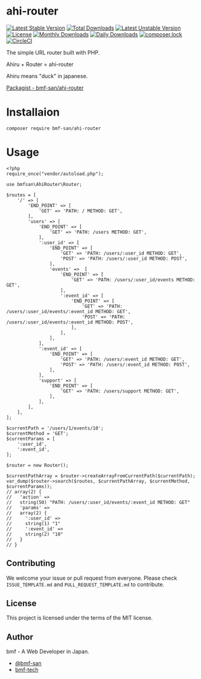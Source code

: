 # ahi-router
[![Latest Stable Version](https://poser.pugx.org/bmf-san/ahi-router/v/stable)](https://packagist.org/packages/bmf-san/ahi-router)
[![Total Downloads](https://poser.pugx.org/bmf-san/ahi-router/downloads)](https://packagist.org/packages/bmf-san/ahi-router)
[![Latest Unstable Version](https://poser.pugx.org/bmf-san/ahi-router/v/unstable)](https://packagist.org/packages/bmf-san/ahi-router)
[![License](https://poser.pugx.org/bmf-san/ahi-router/license)](https://packagist.org/packages/bmf-san/ahi-router)
[![Monthly Downloads](https://poser.pugx.org/bmf-san/ahi-router/d/monthly)](https://packagist.org/packages/bmf-san/ahi-router)
[![Daily Downloads](https://poser.pugx.org/bmf-san/ahi-router/d/daily)](https://packagist.org/packages/bmf-san/ahi-router)
[![composer.lock](https://poser.pugx.org/bmf-san/ahi-router/composerlock)](https://packagist.org/packages/bmf-san/ahi-router)
[![CircleCI](https://circleci.com/gh/bmf-san/ahi-router/tree/master.svg?style=svg)](https://circleci.com/gh/bmf-san/ahi-router/tree/master)

The simple URL router built with PHP.

Ahiru + Router = ahi-router

Ahiru means "duck" in japanese.

[Packagist - bmf-san/ahi-router](https://packagist.org/packages/bmf-san/ahi-router)

# Installaion
`composer require bmf-san/ahi-router`

# Usage
```:php
<?php
require_once("vendor/autoload.php");

use bmfsan\AhiRouter\Router;

$routes = [
    '/' => [
        'END_POINT' => [
            'GET' => 'PATH: / METHOD: GET',
        ],
        'users' => [
            'END_POINT' => [
                'GET' => 'PATH: /users METHOD: GET',
            ],
            ':user_id' => [
                'END_POINT' => [
                    'GET' => 'PATH: /users/:user_id METHOD: GET',
                    'POST' => 'PATH: /users/:user_id METHOD: POST',
                ],
                'events' =>  [
                    'END_POINT' => [
                        'GET' => 'PATH: /users/:user_id/events METHOD: GET',
                    ],
                    ':event_id' => [
                        'END_POINT' => [
                            'GET' => 'PATH: /users/:user_id/events/:event_id METHOD: GET',
                            'POST' => 'PATH: /users/:user_id/events/:event_id METHOD: POST',
                        ],
                    ],
                ],
            ],
            ':event_id' => [
                'END_POINT' => [
                    'GET' => 'PATH: /users/:event_id METHOD: GET',
                    'POST' => 'PATH: /users/:event_id METHOD: POST',
                ],
            ],
            'support' => [
                'END_POINT' => [
                    'GET' => 'PATH: /users/support METHOD: GET',
                ],
            ],
        ],
    ],
];

$currentPath = '/users/1/events/10';
$currentMethod = 'GET';
$currentParams = [
    ':user_id',
    ':event_id',
];

$router = new Router();

$currentPathArray = $router->createArrayFromCurrentPath($currentPath);
var_dump($router->search($routes, $currentPathArray, $currentMethod, $currentParams));
// array(2) {
//   'action' =>
//   string(50) "PATH: /users/:user_id/events/:event_id METHOD: GET"
//   'params' =>
//   array(2) {
//     ':user_id' =>
//     string(1) "1"
//     ':event_id' =>
//     string(2) "10"
//   }
// }
``` 


## Contributing

We welcome your issue or pull request from everyone. Please check `ISSUE_TEMPLATE.md` and `PULL_REQUEST_TEMPLATE.md` to contribute.

## License

This project is licensed under the terms of the MIT license.

## Author

bmf - A Web Developer in Japan.

- [@bmf-san](https://twitter.com/bmf_san)
- [bmf-tech](http://bmf-tech.com/)
